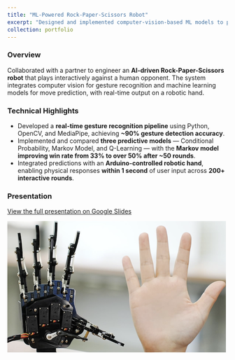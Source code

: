 ```yaml
---
title: "ML-Powered Rock-Paper-Scissors Robot"
excerpt: "Designed and implemented computer-vision-based ML models to predict a player’s next Rock-Paper-Scissors move and actuate the corresponding gesture on a robotic hand in real time. <br/><img src='/images/robotic_hand.png'>"
collection: portfolio
---
```


### Overview
Collaborated with a partner to engineer an **AI-driven Rock-Paper-Scissors robot** that plays interactively against a human opponent. The system integrates computer vision for gesture recognition and machine learning models for move prediction, with real-time output on a robotic hand.

### Technical Highlights
- Developed a **real-time gesture recognition pipeline** using Python, OpenCV, and MediaPipe, achieving **~90% gesture detection accuracy**.  
- Implemented and compared **three predictive models** — Conditional Probability, Markov Model, and Q-Learning — with the **Markov model improving win rate from 33% to over 50% after ~50 rounds**.  
- Integrated predictions with an **Arduino-controlled robotic hand**, enabling physical responses **within 1 second** of user input across **200+ interactive rounds**.  

### Presentation
[View the full presentation on Google Slides](https://docs.google.com/presentation/d/183zougUu1o3fSZLRUlkprbhu35HpOPr0kDezPrryTww/edit?usp=sharing)

![Robotic Hand Demo](/images/robotic_hand.png)
